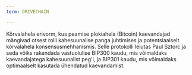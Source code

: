 ```yaml
---
term: DRIVECHAIN

---
```

Kõrvalahela erivorm, kus peamise plokiahela (Bitcoin) kaevandajad mängivad otsest rolli kahesuunalise panga juhtimises ja potentsiaalselt kõrvalahela konsensusmehhanismis. Selle protokolli leiutas Paul Sztorc ja seda võiks rakendada vastuolulise BIP300 kaudu, mis võimaldaks kaevandajatega kahesuunalist peg'i, ja BIP301 kaudu, mis võimaldaks optimaalselt kasutada ühendatud kaevandamist.